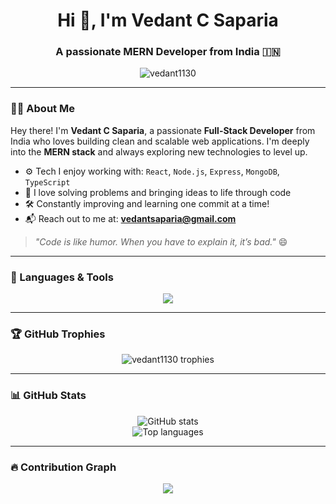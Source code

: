 <h1 align="center">Hi 👋, I'm Vedant C Saparia</h1>
<h3 align="center">A passionate MERN Developer from India 🇮🇳</h3>

<p align="center">
  <img src="https://komarev.com/ghpvc/?username=vedant1130&label=Profile%20views&color=0e75b6&style=flat" alt="vedant1130" />
</p>

---

### 👨‍💻 About Me

Hey there! I'm **Vedant C Saparia**, a passionate **Full-Stack Developer** from India who loves building clean and scalable web applications. I'm deeply into the **MERN stack** and always exploring new technologies to level up.

- ⚙️ Tech I enjoy working with: `React`, `Node.js`, `Express`, `MongoDB`, `TypeScript`
- 🧠 I love solving problems and bringing ideas to life through code
- 🛠️ Constantly improving and learning one commit at a time!
- 📬 Reach out to me at: **vedantsaparia@gmail.com**

> *"Code is like humor. When you have to explain it, it’s bad."* 😄

---

### 🧰 Languages & Tools

<p align="center">
  <img src="https://skillicons.dev/icons?i=html,css,js,ts,react,nodejs,express,mongodb,mysql,tailwind,bootstrap,git,angular" />
</p>

---

### 🏆 GitHub Trophies

<p align="center">
  <img src="https://github-profile-trophy.vercel.app/?username=vedant1130&theme=darkhub&margin-w=15&margin-h=15&column=6" alt="vedant1130 trophies" />
</p>

---

### 📊 GitHub Stats

<div align="center">
  <img src="https://github-readme-stats.vercel.app/api?username=vedant1130&show_icons=true&theme=default&locale=en" alt="GitHub stats" />
  <br/>
  <img src="https://github-readme-stats.vercel.app/api/top-langs?username=vedant1130&layout=compact&theme=default" alt="Top languages" />
</div>

---

### 🔥 Contribution Graph

<p align="center">
  <img src="https://github-readme-activity-graph.vercel.app/graph?username=vedant1130&theme=react-dark" />
</p>
